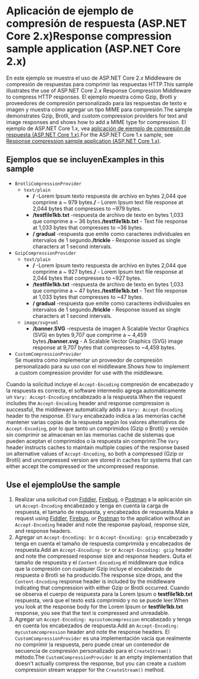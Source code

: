 # <a name="response-compression-sample-application-aspnet-core-2x"></a><span data-ttu-id="56cbe-101">Aplicación de ejemplo de compresión de respuesta (ASP.NET Core 2.x)</span><span class="sxs-lookup"><span data-stu-id="56cbe-101">Response compression sample application (ASP.NET Core 2.x)</span></span>

<span data-ttu-id="56cbe-102">En este ejemplo se muestra el uso de ASP.NET Core 2.x Middleware de compresión de respuestas para comprimir las respuestas HTTP.</span><span class="sxs-lookup"><span data-stu-id="56cbe-102">This sample illustrates the use of ASP.NET Core 2.x Response Compression Middleware to compress HTTP responses.</span></span> <span data-ttu-id="56cbe-103">El ejemplo muestra cómo Gzip, Brotli y proveedores de compresión personalizado para las respuestas de texto e imagen y muestra cómo agregar un tipo MIME para compresión.</span><span class="sxs-lookup"><span data-stu-id="56cbe-103">The sample demonstrates Gzip, Brotli, and custom compression providers for text and image responses and shows how to add a MIME type for compression.</span></span> <span data-ttu-id="56cbe-104">El ejemplo de ASP.NET Core 1.x, vea [aplicación de ejemplo de compresión de respuesta (ASP.NET Core 1.x)](https://github.com/aspnet/AspNetCore.Docs/tree/master/aspnetcore/performance/response-compression/samples/1.x).</span><span class="sxs-lookup"><span data-stu-id="56cbe-104">For the ASP.NET Core 1.x sample, see [Response compression sample application (ASP.NET Core 1.x)](https://github.com/aspnet/AspNetCore.Docs/tree/master/aspnetcore/performance/response-compression/samples/1.x).</span></span>

## <a name="examples-in-this-sample"></a><span data-ttu-id="56cbe-105">Ejemplos que se incluyen</span><span class="sxs-lookup"><span data-stu-id="56cbe-105">Examples in this sample</span></span>

* `BrotliCompressionProvider`
  * `text/plain`
    * <span data-ttu-id="56cbe-106">**/** -Lorem Ipsum texto respuesta de archivo en bytes 2,044 que comprime a ~ 979 bytes.</span><span class="sxs-lookup"><span data-stu-id="56cbe-106">**/** - Lorem Ipsum text file response at 2,044 bytes that compresses to ~979 bytes.</span></span>
    * <span data-ttu-id="56cbe-107">**/testfile1kb.txt** -respuesta de archivo de texto en bytes 1,033 que comprime a ~ 36 bytes.</span><span class="sxs-lookup"><span data-stu-id="56cbe-107">**/testfile1kb.txt** - Text file response at 1,033 bytes that compresses to ~36 bytes.</span></span>
    * <span data-ttu-id="56cbe-108">**/ gradual** -respuesta que emite como caracteres individuales en intervalos de 1 segundo.</span><span class="sxs-lookup"><span data-stu-id="56cbe-108">**/trickle** - Response issued as single characters at 1 second intervals.</span></span>
* `GzipCompressionProvider`
  * `text/plain`
    * <span data-ttu-id="56cbe-109">**/** -Lorem Ipsum texto respuesta de archivo en bytes 2,044 que comprime a ~ 927 bytes.</span><span class="sxs-lookup"><span data-stu-id="56cbe-109">**/** - Lorem Ipsum text file response at 2,044 bytes that compresses to ~927 bytes.</span></span>
    * <span data-ttu-id="56cbe-110">**/testfile1kb.txt** -respuesta de archivo de texto en bytes 1,033 que comprime a ~ 47 bytes.</span><span class="sxs-lookup"><span data-stu-id="56cbe-110">**/testfile1kb.txt** - Text file response at 1,033 bytes that compresses to ~47 bytes.</span></span>
    * <span data-ttu-id="56cbe-111">**/ gradual** -respuesta que emite como caracteres individuales en intervalos de 1 segundo.</span><span class="sxs-lookup"><span data-stu-id="56cbe-111">**/trickle** - Response issued as single characters at 1 second intervals.</span></span>
  * `image/svg+xml`
    * <span data-ttu-id="56cbe-112">**/banner.SVG** -respuesta de imagen A Scalable Vector Graphics (SVG) en bytes 9,707 que comprime a ~ 4,459 bytes.</span><span class="sxs-lookup"><span data-stu-id="56cbe-112">**/banner.svg** - A Scalable Vector Graphics (SVG) image response at 9,707 bytes that compresses to ~4,459 bytes.</span></span>
* `CustomCompressionProvider`<br><span data-ttu-id="56cbe-113">Se muestra cómo implementar un proveedor de compresión personalizado para su uso con el middleware.</span><span class="sxs-lookup"><span data-stu-id="56cbe-113">Shows how to implement a custom compression provider for use with the middleware.</span></span>

<span data-ttu-id="56cbe-114">Cuando la solicitud incluye el `Accept-Encoding` compresión de encabezado y la respuesta es correcta, el software intermedio agrega automáticamente un `Vary: Accept-Encoding` encabezado a la respuesta.</span><span class="sxs-lookup"><span data-stu-id="56cbe-114">When the request includes the `Accept-Encoding` header and response compression is successful, the middleware automatically adds a `Vary: Accept-Encoding` header to the response.</span></span> <span data-ttu-id="56cbe-115">El `Vary` encabezado indica a las memorias caché mantener varias copias de la respuesta según los valores alternativos de `Accept-Encoding`, por lo que tanto un comprimidos (Gzip o Brotli) y versión sin comprimir se almacenan en las memorias caché de sistemas que pueden aceptan el comprimidos o la respuesta sin comprimir.</span><span class="sxs-lookup"><span data-stu-id="56cbe-115">The `Vary` header instructs caches to maintain multiple copies of the response based on alternative values of `Accept-Encoding`, so both a compressed (Gzip or Brotli) and uncompressed version are stored in caches for systems that can either accept the compressed or the uncompressed response.</span></span>

## <a name="use-the-sample"></a><span data-ttu-id="56cbe-116">Use el ejemplo</span><span class="sxs-lookup"><span data-stu-id="56cbe-116">Use the sample</span></span>

1. <span data-ttu-id="56cbe-117">Realizar una solicitud con [Fiddler](https://www.telerik.com/fiddler), [Firebug](https://getfirebug.com/), o [Postman](https://www.getpostman.com/) a la aplicación sin un `Accept-Encoding` encabezado y tenga en cuenta la carga de respuesta, el tamaño de respuesta, y encabezados de respuesta.</span><span class="sxs-lookup"><span data-stu-id="56cbe-117">Make a request using [Fiddler](https://www.telerik.com/fiddler), [Firebug](https://getfirebug.com/), or [Postman](https://www.getpostman.com/) to the application without an `Accept-Encoding` header and note the response payload, response size, and response headers.</span></span>
1. <span data-ttu-id="56cbe-118">Agregar un `Accept-Encoding: br` o `Accept-Encoding: gzip` encabezado y tenga en cuenta el tamaño de respuesta comprimida y encabezados de respuesta.</span><span class="sxs-lookup"><span data-stu-id="56cbe-118">Add an `Accept-Encoding: br` or `Accept-Encoding: gzip` header and note the compressed response size and response headers.</span></span> <span data-ttu-id="56cbe-119">Quita el tamaño de respuesta y el `Content-Encoding` el middleware que indica que la compresión con cualquier Gzip incluye el encabezado de respuesta o Brotli se ha producido.</span><span class="sxs-lookup"><span data-stu-id="56cbe-119">The response size drops, and the `Content-Encoding` response header is included by the middleware indicating that compression with either Gzip or Brotli occurred.</span></span> <span data-ttu-id="56cbe-120">Cuando se observa el cuerpo de respuesta para la Lorem Ipsum o **testfile1kb.txt** respuesta, verá que el texto está comprimido y no se puede leer.</span><span class="sxs-lookup"><span data-stu-id="56cbe-120">When you look at the response body for the Lorem Ipsum or **testfile1kb.txt** response, you see that the text is compressed and unreadable.</span></span>
1. <span data-ttu-id="56cbe-121">Agregar un `Accept-Encoding: mycustomcompression` encabezado y tenga en cuenta los encabezados de respuesta.</span><span class="sxs-lookup"><span data-stu-id="56cbe-121">Add an `Accept-Encoding: mycustomcompression` header and note the response headers.</span></span> <span data-ttu-id="56cbe-122">El `CustomCompressionProvider` es una implementación vacía que realmente no comprimir la respuesta, pero puede crear un contenedor de secuencia de compresión personalizado para el `CreateStream()` método.</span><span class="sxs-lookup"><span data-stu-id="56cbe-122">The `CustomCompressionProvider` is an empty implementation that doesn't actually compress the response, but you can create a custom compression stream wrapper for the `CreateStream()` method.</span></span>
